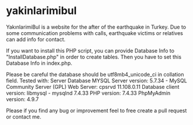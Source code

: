 # yakinlarimibul
YakınlarimiBul is a website for the after of the earthquake in Turkey. Due to some communication problems with calls, earthquake victims or relatives can add info for contact.


If you want to install this PHP script, you can provide Database Info to "InstallDatabase.php" in order to create tables.
Then you have to set this Database Info in index.php.

Please be careful the database should be utf8mb4_unicode_ci in collation field.
Tested with: 
Server Database MYSQL
Server version: 5.7.34 - MySQL Community Server (GPL)
Web Server:
cpsrvd 11.108.0.11
Database client version: libmysql - mysqlnd 7.4.33
PHP version: 7.4.33
PhpMyAdmin version: 4.9.7



Please if you find any bug or improvement feel to free create a pull request or contact me. 
